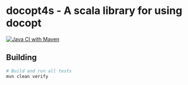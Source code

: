 # docopt4s - A scala library for using docopt

[![Java CI with Maven](https://github.com/RyanSkraba/docopt4s/actions/workflows/maven.yml/badge.svg)](https://github.com/RyanSkraba/docopt4s/actions/workflows/maven.yml)

[docopt]: http://docopt.org/ "The original docopt home"
[docopt-github]: https://github.com/docopt/ "The original docopt source"

## Building

```sh
# Build and run all tests
mvn clean verify
```